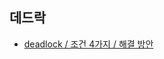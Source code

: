 ## 데드락

- [deadlock / 조건 4가지 / 해결 방안](https://velog.io/@haero_kim/%EC%82%AC%EB%82%98%EC%9D%B4%EB%93%A4%EC%9D%98-%EC%9E%90%EA%B0%95%EB%91%90%EC%B2%9C-%EB%8D%B0%EB%93%9C%EB%9D%BD-DeadLock)




